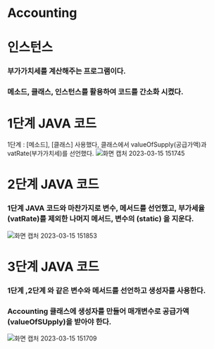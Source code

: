 # Accounting

# 인스턴스
### 부가가치세를 계산해주는 프로그램이다. 
### 메소드, 클래스, 인스턴스를 활용하여 코드를 간소화 시켰다.


# 1단계 JAVA 코드
1단계 : [메소드], [클래스] 사용했다, 클래스에서 valueOfSupply(공급가액)과 vatRate(부가가치세)를 선언했다.
![화면 캡처 2023-03-15 151745](https://user-images.githubusercontent.com/127116197/225223427-461ce0d6-3766-4741-9996-70f8e61e2ea4.png)

# 2단계 JAVA 코드

### 1단계 JAVA 코드와 마찬가지로 변수, 메서드를 선언했고, 부가세율(vatRate)를 제외한 나머지 메서드, 변수의 (static) 을 지운다.
![화면 캡처 2023-03-15 151853](https://user-images.githubusercontent.com/127116197/225223614-0dbc2350-4723-45e0-968a-0cdd32282dee.png)
# 3단계 JAVA 코드

### 1단계 ,2단계 와 같은 변수와 메서드를 선언하고 생성자를 사용한다.
### Accounting 클래스에 생성자를 만들어 매개변수로 공급가액(valueOfSUpply)을 받아야 한다.
![화면 캡처 2023-03-15 151709](https://user-images.githubusercontent.com/127116197/225223351-959f8a3c-b0f1-4e98-a10e-a47f1cc59de6.png)

